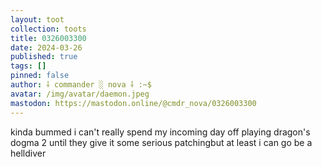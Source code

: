 ```yaml
---
layout: toot
collection: toots
title: 0326003300
date: 2024-03-26
published: true
tags: []
pinned: false
author: ⸸ commander ░ nova ⸸ :~$
avatar: /img/avatar/daemon.jpeg
mastodon: https://mastodon.online/@cmdr_nova/0326003300
---
```


kinda bummed i can't really spend my incoming day off playing dragon's dogma 2 until they give it some serious patchingbut at least i can go be a helldiver
